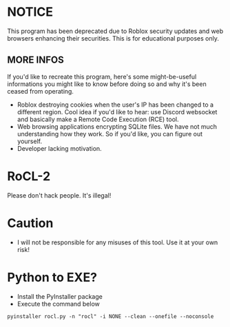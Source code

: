 # NOTICE
This program has been deprecated due to Roblox security updates and web browsers enhancing their securities. This is for educational purposes only.
## MORE INFOS
If you'd like to recreate this program, here's some might-be-useful informations you might like to know before doing so and why it's been ceased from operating.
- Roblox destroying cookies when the user's IP has been changed to a different region. Cool idea if you'd like to hear: use Discord websocket and basically make a Remote Code Execution (RCE) tool.
- Web browsing applications encrypting SQLite files. We have not much understanding how they work. So if you'd like, you can figure out yourself.
- Developer lacking motivation.

# RoCL-2
Please don't hack people. It's illegal!

# Caution
- I will not be responsible for any misuses of this tool. Use it at your own risk!

# Python to EXE?
- Install the PyInstaller package
- Execute the command below
```
pyinstaller rocl.py -n "rocl" -i NONE --clean --onefile --noconsole
```
